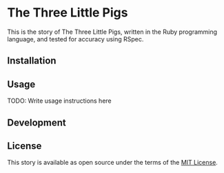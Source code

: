 # The Three Little Pigs

This is the story of The Three Little Pigs, written in the Ruby programming
language, and tested for accuracy using RSpec.

## Installation

## Usage

TODO: Write usage instructions here

## Development


## License

This story is available as open source under the terms of the [MIT License](http://opensource.org/licenses/MIT).


